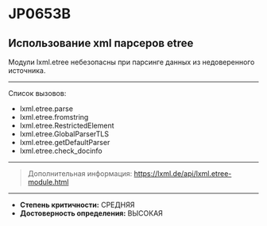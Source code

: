 # JP0653B
## Использование xml парсеров etree
Модули lxml.etree небезопасны при парсинге данных из недоверенного источника.


---
Список вызовов:

* lxml.etree.parse
* lxml.etree.fromstring
* lxml.etree.RestrictedElement
* lxml.etree.GlobalParserTLS
* lxml.etree.getDefaultParser
* lxml.etree.check_docinfo

---
> Дополнительная информация:
> <https://lxml.de/api/lxml.etree-module.html>
---
* __Степень критичности:__ СРЕДНЯЯ
* __Достоверность определения:__ ВЫСОКАЯ
